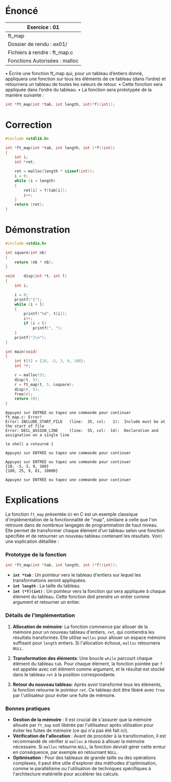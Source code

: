 # Énoncé

| Exercice : 01                 |
| ----------------------------- |
| ft_map                        |
| Dossier de rendu : ex01/      |
| Fichiers à rendre : ft_map.c  |
| Fonctions Autorisées : malloc |
• Écrire une fonction ft_map qui, pour un tableau d’entiers donné, appliquera une
fonction sur tous les éléments de ce tableau (dans l’ordre) et retournera un tableau
de toutes les valeurs de retour.
• Cette fonction sera appliquée dans l’ordre du tableau.
• La fonction sera prototypée de la manière suivante :
```C
int *ft_map(int *tab, int length, int(*f)(int));
```
# Correction

```C
#include <stdlib.h>

int	*ft_map(int *tab, int length, int (*f)(int))
{
	int	i;
	int	*ret;

	ret = malloc(length * sizeof(int));
	i = 0;
	while (i < length)
	{
		ret[i] = f(tab[i]);
		i++;
	}
	return (ret);
}
```
# Démonstration

```C
#include <stdio.h>

int	square(int nb)
{
	return (nb * nb);
}

void	disp(int *t, int l)
{
	int	i;

	i = 0;
	printf("{");
	while (i < l)
	{
		printf("%d", t[i]);
		i++;
		if (i < l)
			printf(", ");
	}
	printf("}\n");
}

int	main(void)
{
	int	t[5] = {10, -5, 3, 9, 100};
	int	*r;

	r = malloc(5);
	disp(t, 5);
	r = ft_map(t, 5, &square);
	disp(r, 5);
	free(r);
	return (0);
}
```

```
Appuyez sur ENTRÉE ou tapez une commande pour continuer
ft_map.c: Error!
Error: INCLUDE_START_FILE   (line:  35, col:   1):	Include must be at the start of file
Error: DECL_ASSIGN_LINE     (line:  55, col:  14):	Declaration and assignation on a single line

le shell a retourné 1

Appuyez sur ENTRÉE ou tapez une commande pour continuer

Appuyez sur ENTRÉE ou tapez une commande pour continuer
{10, -5, 3, 9, 100}
{100, 25, 9, 81, 10000}

Appuyez sur ENTRÉE ou tapez une commande pour continuer
```
# Explications

La fonction `ft_map` présentée ici en C est un exemple classique d'implémentation de la fonctionnalité de "map", similaire à celle que l'on retrouve dans de nombreux langages de programmation de haut niveau. Elle permet de transformer chaque élément d'un tableau selon une fonction spécifiée et de retourner un nouveau tableau contenant les résultats. Voici une explication détaillée :

### Prototype de la fonction

```c
int *ft_map(int *tab, int length, int (*f)(int));
```

- **`int *tab`** : Un pointeur vers le tableau d'entiers sur lequel les transformations seront appliquées.
- **`int length`** : La taille du tableau.
- **`int (*f)(int)`** : Un pointeur vers la fonction qui sera appliquée à chaque élément du tableau. Cette fonction doit prendre un entier comme argument et retourner un entier.

### Détails de l'implémentation

1. **Allocation de mémoire**:
   La fonction commence par allouer de la mémoire pour un nouveau tableau d'entiers, `ret`, qui contiendra les résultats transformés. Elle utilise `malloc` pour allouer un espace mémoire suffisant pour `length` entiers. Si l'allocation échoue, `malloc` retournera `NULL`.

2. **Transformation des éléments**:
   Une boucle `while` parcourt chaque élément du tableau `tab`. Pour chaque élément, la fonction pointée par `f` est appelée avec cet élément comme argument, et le résultat est stocké dans le tableau `ret` à la position correspondante.

3. **Retour du nouveau tableau**:
   Après avoir transformé tous les éléments, la fonction retourne le pointeur `ret`. Ce tableau doit être libéré avec `free` par l'utilisateur pour éviter une fuite de mémoire.

### Bonnes pratiques

- **Gestion de la mémoire** : Il est crucial de s'assurer que la mémoire allouée par `ft_map` soit libérée par l'utilisateur après utilisation pour éviter les fuites de mémoire (ce qui n'a pas été fait ici).
- **Vérification de l'allocation** : Avant de procéder à la transformation, il est recommandé de vérifier si `malloc` a réussi à allouer la mémoire nécessaire. Si `malloc` retourne `NULL`, la fonction devrait gérer cette erreur en conséquence, par exemple en retournant `NULL`.
- **Optimisation** : Pour des tableaux de grande taille ou des opérations complexes, il peut être utile d'explorer des méthodes d'optimisation, comme le parallélisme ou l'utilisation de techniques spécifiques à l'architecture matérielle pour accélérer les calculs.